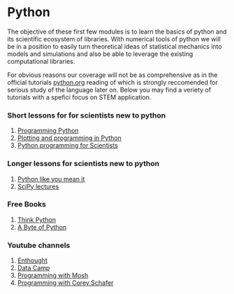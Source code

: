 Python
=======================

The objective of these first few modules is to learn the basics of python and its scientific ecosystem of libraries. With numerical tools of python we will be in a position to easily turn theoretical ideas of statistical mechanics into models and simulations and also be able to leverage the existing computational libraries. 

For obvious reasons our coverage will not be as comprehensive as in the official tutorials [python.org](https://docs.python.org/3/tutorial/) reading of which is strongly reccomended for serious study of the language later on. Below you may find a veriety of tutorials with a spefici focus on STEM application.  
 
### Short lessons for for scientists new to python

   1. [Programming Python](http://swcarpentry.github.io/python-novice-inflammation/)
   2. [Plotting and programming in Python ](http://swcarpentry.github.io/python-novice-gapminder/)
   3. [Python programming for Scientists](http://wwwstaff.ari.uni-heidelberg.de/mitarbeiter/rschmidt/pycourse/index.html)
   
### Longer lessons for scientists new to python

   1. [Python like you mean it](https://www.pythonlikeyoumeanit.com/)
   3. [SciPy lectures](http://scipy-lectures.org/index.html)

### Free Books

   1. [Think Python](https://greenteapress.com/wp/think-python/)
   2. [A Byte of Python](https://python.swaroopch.com/)

### Youtube channels

  1. [Enthought](https://www.youtube.com/c/enthought/videos)
  2. [Data Camp](https://www.youtube.com/c/Datacamp/videos)
  3. [Programming with Mosh](https://www.youtube.com/c/programmingwithmosh/videos)
  4. [Programming with Corey Schafer](https://www.youtube.com/c/Coreyms/videos)
